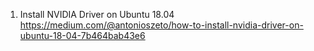 1. Install NVIDIA Driver on Ubuntu 18.04
   https://medium.com/@antonioszeto/how-to-install-nvidia-driver-on-ubuntu-18-04-7b464bab43e6
